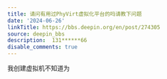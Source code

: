 ```yaml
---
title: 请问有用过PhyVirt虚拟化平台的吗请教下问题
date: '2024-06-26'
linkTitle: https://bbs.deepin.org/en/post/274305
source: deepin_bbs
description:  131******66 
disable_comments: true
---
```

我创建虚拟机不知道为

